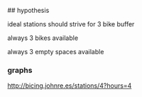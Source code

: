 ## hypothesis

ideal stations should strive for 3 bike buffer

always 3 bikes available

always 3 empty spaces available

### graphs

http://bicing.johnre.es/stations/4?hours=4

